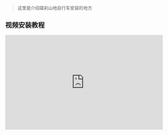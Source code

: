 > 这里是介绍碟刹山地自行车安装的地方

## 视频安装教程

<div style="position: relative; padding: 30% 45%;">
<iframe style="position: absolute; width: 100%; height: 100%; left: 0; top: 0;" src="https://player.bilibili.com/player.html?aid=995041626&bvid=BV14s4y127Me&cid=1099182253&page=1&as_wide=1&high_quality=1&danmaku=0" frameborder="no" scrolling="no"></iframe>
</div>